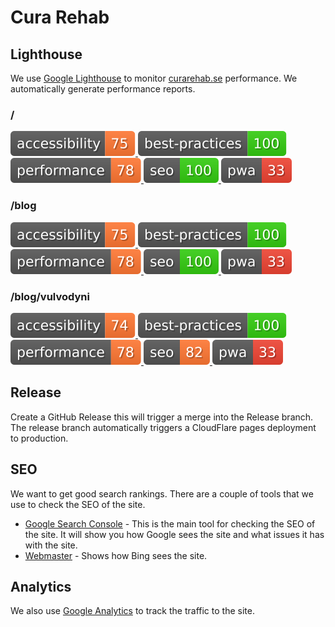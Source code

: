# Cura Rehab

## Lighthouse

We use [Google Lighthouse](https://pagespeed.web.dev/analysis/https-curarehab-se/7k96u87w6t) to monitor [curarehab.se](https://curarehab.se) performance. We automatically generate performance reports.

### /

[![accecibility](https://raw.githubusercontent.com/owodunni/curarehab-reports/gh-pages/_.accessibility.svg)
![best-practices](https://github.com/owodunni/curarehab-reports/blob/gh-pages/_.best-practices.svg)
![performance](https://github.com/owodunni/curarehab-reports/blob/gh-pages/_.performance.svg)
![seo](https://raw.githubusercontent.com/owodunni/curarehab-reports/gh-pages/_.seo.svg)
![pwa](https://raw.githubusercontent.com/owodunni/curarehab-reports/gh-pages/_.pwa.svg)](https://htmlpreview.github.io/?https://github.com/owodunni/curarehab-reports/blob/gh-pages/_.report.html)

### /blog

[![accecibility](https://raw.githubusercontent.com/owodunni/curarehab-reports/gh-pages/_blog.accessibility.svg)
![best-practices](https://github.com/owodunni/curarehab-reports/blob/gh-pages/_blog.best-practices.svg)
![performance](https://github.com/owodunni/curarehab-reports/blob/gh-pages/_blog.performance.svg)
![seo](https://raw.githubusercontent.com/owodunni/curarehab-reports/gh-pages/_blog.seo.svg)
![pwa](https://raw.githubusercontent.com/owodunni/curarehab-reports/gh-pages/_blog.pwa.svg)](https://htmlpreview.github.io/?https://github.com/owodunni/curarehab-reports/blob/gh-pages/_blog.report.html)

### /blog/vulvodyni

[![accecibility](https://raw.githubusercontent.com/owodunni/curarehab-reports/gh-pages/_blog_vulvodyni.accessibility.svg)
![best-practices](https://github.com/owodunni/curarehab-reports/blob/gh-pages/_blog_vulvodyni.best-practices.svg)
![performance](https://github.com/owodunni/curarehab-reports/blob/gh-pages/_blog_vulvodyni.performance.svg)
![seo](https://raw.githubusercontent.com/owodunni/curarehab-reports/gh-pages/_blog_vulvodyni.seo.svg)
![pwa](https://raw.githubusercontent.com/owodunni/curarehab-reports/gh-pages/_blog_vulvodyni.pwa.svg)](https://htmlpreview.github.io/?https://github.com/owodunni/curarehab-reports/blob/gh-pages/_blog_vulvodyni.report.html)

## Release

Create a GitHub Release this will trigger a merge into the Release branch. The release branch automatically triggers a CloudFlare pages deployment
to production.

## SEO

We want to get good search rankings. There are a couple of tools that we use to check the SEO of the site.

- [Google Search Console](https://search.google.com/search-console?resource_id=sc-domain%3Acurarehab.se) - This is the main tool for checking the SEO of the site. It will show you
  how Google sees the site and what issues it has with the site.
- [Webmaster](https://www.bing.com/webmasters?siteUrl=https%3A%2F%2Fcurarehab.se%2F) - Shows how Bing sees the site.

## Analytics

We also use [Google Analytics](https://analytics.google.com/analytics/web/#/) to track the traffic to the site.
